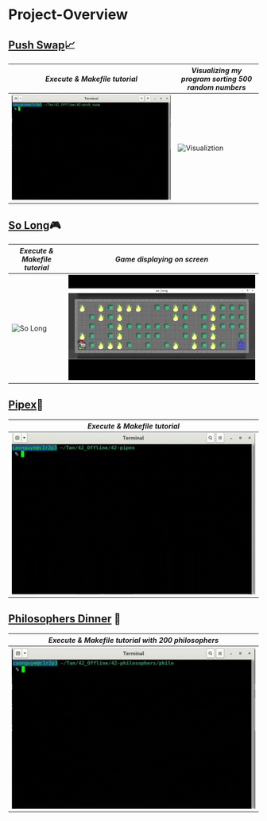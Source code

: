 # Project-Overview

## [Push Swap](https://github.com/Siuol7/42-push_swap.git)📈 

| ***Execute & Makefile tutorial*** | ***Visualizing my program sorting 500 random numbers*** |
|-----------|--------------|
| ![Push Swap](assets/push_swap.gif) | ![Visualiztion](assets/push_swap%20visualize.gif) |



## [So Long](https://github.com/Siuol7/42-so_long.git)🎮
| ***Execute & Makefile tutorial*** | ***Game displaying on screen*** |
|-----------|--------------|
| ![So Long](assets/so_long.gif) | ![Game](assets/game.gif) |

## [Pipex](https://github.com/Siuol7/42-pipex.git)🔧
| ***Execute & Makefile tutorial***|
|-----------|
| ![So Long](assets/pipex.gif) |


## [Philosophers Dinner](https://github.com/Siuol7/42-philosophers.git) 🍴
| ***Execute & Makefile tutorial with 200 philosophers***|
|-----------|
| ![So Long](assets/philo.gif) |
